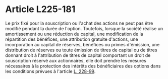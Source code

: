 # Article L225-181

Le prix fixé pour la souscription ou l'achat des actions ne peut pas être modifié pendant la durée de l'option. Toutefois, lorsque la société réalise un amortissement ou une réduction du capital, une modification de la répartition des bénéfices, une attribution gratuite d'actions, une incorporation au capital de réserves, bénéfices ou primes d'émission, une distribution de réserves ou toute émission de titres de capital ou de titres donnant droit à l'attribution de titres de capital comportant un droit de souscription réservé aux actionnaires, elle doit prendre les mesures nécessaires à la protection des intérêts des bénéficiaires des options dans les conditions prévues à l'article <a href='/affichCodeArticle.do?cidTexte=LEGITEXT000005634379&idArticle=LEGIARTI000006228681&dateTexte=&categorieLien=cid' title='Code de commerce - art. L228-99 (V)'>L. 228-99</a>.